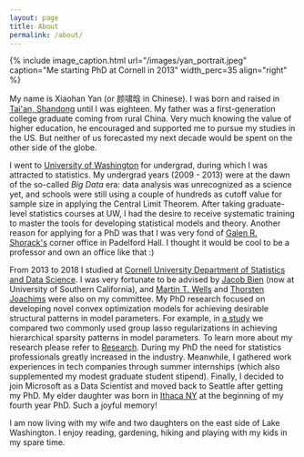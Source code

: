 ```yaml
---
layout: page
title: About
permalink: /about/
---
```


{% include image_caption.html url="/images/yan_portrait.jpeg" caption="Me starting PhD at Cornell in 2013" width_perc=35 align="right" %}

My name is Xiaohan Yan (or 颜啸晗 in Chinese). I was born and raised in [Tai'an, Shandong](https://en.wikipedia.org/wiki/Tai%27an) until I was eighteen. My father was a first-generation college graduate coming from rural China. Very much knowing the value of higher education, he encouraged and supported me to pursue my studies in the US. But neither of us forecasted my next decade would be spent on the other side of the globe.

I went to [University of Washington](https://www.washington.edu) for undergrad, during which I was attracted to statistics. My undergrad years (2009 - 2013) were at the dawn of the so-called *Big Data* era: data analysis was unrecognized as a science yet, and schools were still using a couple of hundreds as cutoff value for sample size in applying the Central Limit Theorem. After taking graduate-level statistics courses at UW, I had the desire to receive systematic training to master the tools for developing statistical models and theory. Another reason for applying for a PhD was that I was very fond of [Galen R. Shorack's](https://www.stat.washington.edu/galen/) corner office in Padelford Hall. I thought it would be cool to be a professor and own an office like that :)

From 2013 to 2018 I studied at [Cornell University Department of Statistics and Data Science](https://stat.cornell.edu). I was very fortunate to be advised by [Jacob Bien](http://faculty.marshall.usc.edu/Jacob-Bien/) (now at University of Southern California), and [Martin T. Wells](https://stat.cornell.edu/people/faculty/martin-wells) and [Thorsten Joachims](http://www.cs.cornell.edu/people/tj/) were also on my committee. My PhD research focused on developing novel convex optimization models for achieving desirable structural patterns in model parameters. For example, in [a study](http://arxiv.org/abs/1512.01631) we compared two commonly used group lasso regularizations in achieving hierarchical sparsity patterns in model parameters. To learn more about my research please refer to [Research](https://yanxht.github.io/research/). During my PhD the need for statistics professionals greatly increased in the industry. Meanwhile, I gathered work experiences in tech companies through summer internships (which also supplemented my modest graduate student stipend). Finally, I decided to join Microsoft as a Data Scientist and moved back to Seattle after getting my PhD. My elder daughter was born in [Ithaca NY](https://www.visitithaca.com/node/1) at the beginning of my fourth year PhD. Such a joyful memory!

I am now living with my wife and two daughters on the east side of Lake Washington. I enjoy reading, gardening, hiking and playing with my kids in my spare time.
